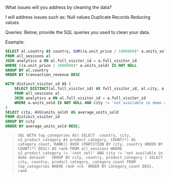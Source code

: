 What issues will you address by cleaning the data?

I will address issues such as:
Null values 
Duplicate Records
Reducing values

Queries:
Below, provide the SQL queries you used to clean your data.

Example:
```sql
SELECT al.country AS country, SUM((a.unit_price / 1000000)* a.units_sold) AS transaction_revenue
FROM all_sessions al
JOIN analytics a ON al.full_visitor_id = a.full_visitor_id
WHERE ((a.unit_price / 1000000)* a.units_sold) IS NOT NULL 
GROUP BY al.country
ORDER BY transaction_revenue DESC
```

```sql
WITH distinct_visitor_id AS (
	SELECT DISTINCT(al.full_visitor_id) AS full_visitor_id, al.city, a.units_sold AS units_sold
	FROM all_sessions al
	JOIN analytics a ON al.full_visitor_id = a.full_visitor_id
	WHERE a.units_sold IS NOT NULL AND city != 'not available in demo dataset'
)
SELECT city, AVG(units_sold) AS average_units_sold
FROM distinct_visitor_id
GROUP BY city
ORDER BY average_units_sold DESC;
```

>`` SQL
WITH top_categories AS(
	SELECT 	country,
			city,
			v2_product_category AS product_category,
			COUNT(*) AS category_count,
			RANK() OVER (PARTITION BY city, country
			ORDER BY COUNT(*) DESC) AS rank
	FROM all_sessions
	WHERE v2_product_category != '(not set)' AND city != 'not available in demo dataset' 
	GROUP BY city, country, product_category
)
SELECT city, country, product_category, category_count
FROM top_categories
WHERE rank <=5 
ORDER BY category_count DESC, rank
>``

